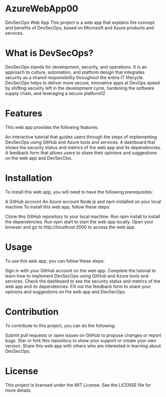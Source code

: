 # AzureWebApp00

DevSecOps Web App
This project is a web app that explains the concept and benefits of DevSecOps, based on Microsoft and Azure products and services.

# What is DevSecOps?
DevSecOps stands for development, security, and operations. It is an approach to culture, automation, and platform design that integrates security as a shared responsibility throughout the entire IT lifecycle. DevSecOps helps to deliver more secure, innovative apps at DevOps speed by shifting security left in the development cycle, hardening the software supply chain, and leveraging a secure platform12

# Features
This web app provides the following features:

An interactive tutorial that guides users through the steps of implementing DevSecOps using GitHub and Azure tools and services.
A dashboard that shows the security status and metrics of the web app and its dependencies.
A feedback form that allows users to share their opinions and suggestions on the web app and DevSecOps.

# Installation
To install this web app, you will need to have the following prerequisites:

A GitHub account
An Azure account
Node.js and npm installed on your local machine
To install this web app, follow these steps:

Clone this GitHub repository to your local machine.
Run npm install to install the dependencies.
Run npm start to start the web app locally.
Open your browser and go to http://localhost:3000 to access the web app.

# Usage
To use this web app, you can follow these steps:

Sign in with your GitHub account on the web app.
Complete the tutorial to learn how to implement DevSecOps using GitHub and Azure tools and services.
Check the dashboard to see the security status and metrics of the web app and its dependencies.
Fill out the feedback form to share your opinions and suggestions on the web app and DevSecOps.

# Contribution
To contribute to this project, you can do the following:

Submit pull requests or open issues on GitHub to propose changes or report bugs.
Star or fork this repository to show your support or create your own version.
Share this web app with others who are interested in learning about DevSecOps.

# License
This project is licensed under the MIT License. See the LICENSE file for more details.
